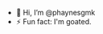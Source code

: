 - 👋 Hi, I’m @phaynesgmk
- ⚡ Fun fact: I'm goated.

<!---
phaynesgmk/phaynesgmk is a ✨ special ✨ repository because its `README.md` (this file) appears on your GitHub profile.
You can click the Preview link to take a look at your changes.
--->
